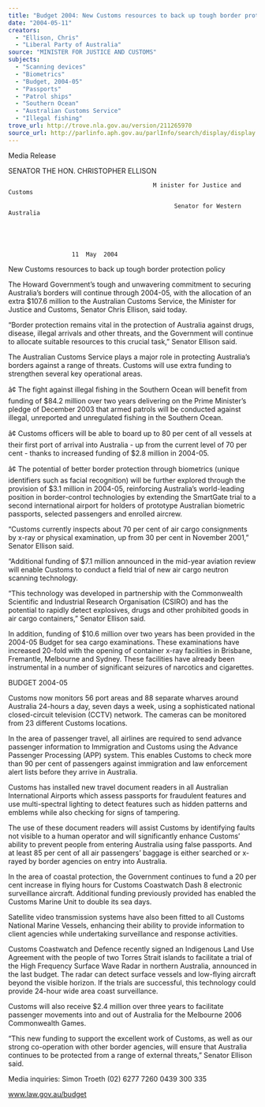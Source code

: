 ```yaml
---
title: "Budget 2004: New Customs resources to back up tough border protection policy."
date: "2004-05-11"
creators:
  - "Ellison, Chris"
  - "Liberal Party of Australia"
source: "MINISTER FOR JUSTICE AND CUSTOMS"
subjects:
  - "Scanning devices"
  - "Biometrics"
  - "Budget, 2004-05"
  - "Passports"
  - "Patrol ships"
  - "Southern Ocean"
  - "Australian Customs Service"
  - "Illegal fishing"
trove_url: http://trove.nla.gov.au/version/211265970
source_url: http://parlinfo.aph.gov.au/parlInfo/search/display/display.w3p;query=Id%3A%22media/pressrel/BUGC6%22
---
```


 

 Media  Release 

 

 

 

 SENATOR THE HON. CHRISTOPHER ELLISON   

 

                                             M inister for Justice and Customs 

                                                   Senator for Western Australia  

 

 

                      11  May  2004  

 

 New Customs resources to back up tough border protection policy   

 The Howard Government’s tough and unwavering commitment to securing Australia’s borders will  continue through 2004-05, with the allocation of an extra $107.6 million to the Australian Customs  Service, the Minister for Justice and Customs, Senator Chris Ellison, said today.    

 “Border protection remains vital in the protection of Australia against drugs, disease, illegal arrivals  and other threats, and the Government will continue to allocate suitable resources to this crucial task,”  Senator Ellison said.   

 The Australian Customs Service plays a major role in protecting Australia’s borders against a range of  threats. Customs will use extra funding to strengthen several key operational areas.   

 â¢ The fight against illegal fishing in the Southern Ocean will benefit from funding of $84.2 million  over two years delivering on the Prime Minister’s pledge of December 2003 that armed patrols will  be conducted against illegal, unreported and unregulated fishing in the Southern Ocean. 

 

 â¢ Customs officers will be able to board up to 80 per cent of all vessels at their first port of arrival  into Australia - up from the current level of 70 per cent - thanks to increased funding of $2.8  million in 2004-05. 

 

 â¢ The potential of better border protection through biometrics (unique identifiers such as facial  recognition) will be further explored through the provision of $3.1 million in 2004-05, reinforcing  Australia’s world-leading position in border-control technologies by extending the SmartGate trial  to a second international airport for holders of prototype Australian biometric passports, selected  passengers and enrolled aircrew. 

 

 “Customs currently inspects about 70 per cent of air cargo consignments by x-ray or physical  examination, up from 30 per cent in November 2001,” Senator Ellison said.     

 “Additional funding of $7.1 million announced in the mid-year aviation review will enable Customs to  conduct a field trial of new air cargo neutron scanning technology.    

 “This technology was developed in partnership with the Commonwealth Scientific and Industrial  Research Organisation (CSIRO) and has the potential to rapidly detect explosives, drugs and other  prohibited goods in air cargo containers,” Senator Ellison said.   

 In addition, funding of $10.6 million over two years has been provided in the 2004-05 Budget for sea  cargo examinations.  These examinations have increased 20-fold with the opening of container x-ray  facilities in Brisbane, Fremantle, Melbourne and Sydney.  These facilities have already been  instrumental in a number of significant seizures of narcotics and cigarettes. 

  BUDGET 2004-05 

 

 Customs now monitors 56 port areas and 88 separate wharves around Australia 24-hours a day, seven  days a week, using a sophisticated national closed-circuit television (CCTV) network.  The cameras  can be monitored from 23 different Customs locations.   

 In the area of passenger travel, all airlines are required to send advance passenger information to  Immigration and Customs using the Advance Passenger Processing (APP) system. This enables  Customs to check more than 90 per cent of passengers against immigration and law enforcement alert  lists before they arrive in Australia.   

 Customs has installed new travel document readers in all Australian International Airports which  assess passports for fraudulent features and use multi-spectral lighting to detect features such as hidden  patterns and emblems while also checking for signs of tampering.     

 The use of these document readers will assist Customs by identifying faults not visible to a human  operator and will significantly enhance Customs’ ability to prevent people from entering Australia  using false passports.  And at least 85 per cent of all air passengers’ baggage is either searched or x-rayed by border agencies on entry into Australia.   

 In the area of coastal protection, the Government continues to fund a 20 per cent increase in flying  hours for Customs Coastwatch Dash 8 electronic surveillance aircraft.  Additional funding previously  provided has enabled the Customs Marine Unit to double its sea days.   

 Satellite video transmission systems have also been fitted to all Customs National Marine Vessels,  enhancing their ability to provide information to client agencies while undertaking surveillance and  response activities.   

 Customs Coastwatch and Defence recently signed an Indigenous Land Use Agreement with the people  of two Torres Strait islands to facilitate a trial of the High Frequency Surface Wave Radar in northern  Australia, announced in the last budget.  The radar can detect surface vessels and low-flying aircraft  beyond the visible horizon.  If the trials are successful, this technology could provide 24-hour wide  area coast surveillance.   

 Customs will also receive $2.4 million over three years to facilitate passenger movements into and out  of Australia for the Melbourne 2006 Commonwealth Games.   

 “This new funding to support the excellent work of Customs, as well as our strong co-operation with  other border agencies, will ensure that Australia continues to be protected from a range of external  threats,” Senator Ellison said.   

 

 

 Media inquiries:  Simon Troeth     (02) 6277 7260  0439 300 335   

 www.law.gov.au/budget 

 

 

